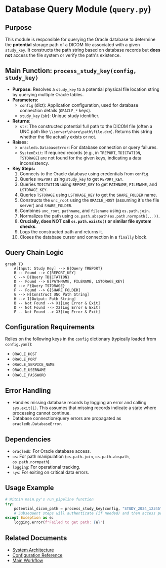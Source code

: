 # Database Query Module (`query.py`)

## Purpose

This module is responsible for querying the Oracle database to determine the **potential** storage path of a DICOM file associated with a given `study_key`. It constructs the path string based on database records but **does not** access the file system or verify the path's existence.

## Main Function: `process_study_key(config, study_key)`

*   **Purpose:** Resolves a `study_key` to a potential physical file location string by querying multiple Oracle tables.
*   **Parameters:**
    *   `config` (dict): Application configuration, used for database connection details (`ORACLE_*` keys).
    *   `study_key` (str): Unique study identifier.
*   **Returns:**
    *   `str`: The constructed potential full path to the DICOM file (often a UNC path like `\\server\share\path\file.dcm`). Returns this string whether the file actually exists or not.
*   **Raises:**
    *   `oracledb.DatabaseError`: For database connection or query failures.
    *   `SystemExit`: If required records (e.g., in `TREPORT`, `TDICTATION`, `TSTORAGE`) are not found for the given keys, indicating a data inconsistency.
*   **Key Steps:**
    1.  Connects to the Oracle database using credentials from `config`.
    2.  Queries `TREPORT` using `study_key` to get `REPORT_KEY`.
    3.  Queries `TDICTATION` using `REPORT_KEY` to get `PATHNAME`, `FILENAME`, and `LSTORAGE_KEY`.
    4.  Queries `TSTORAGE` using `LSTORAGE_KEY` to get the `SHARE_FOLDER` name.
    5.  Constructs the `unc_root` using the `ORACLE_HOST` (assuming it's the file server) and `SHARE_FOLDER`.
    6.  Combines `unc_root`, `pathname`, and `filename` using `os.path.join`.
    7.  Normalizes the path using `os.path.abspath(os.path.normpath(...))`.
    8.  **Crucially, does NOT call `os.path.exists()` or similar file system checks.**
    9.  Logs the constructed path and returns it.
    10. Closes the database cursor and connection in a `finally` block.

## Query Chain Logic

```mermaid
graph TD
    A[Input: Study Key] --> B{Query TREPORT}
    B -- Found --> C[REPORT_KEY]
    C --> D{Query TDICTATION}
    D -- Found --> E[PATHNAME, FILENAME, LSTORAGE_KEY]
    E --> F{Query TSTORAGE}
    F -- Found --> G[SHARE_FOLDER]
    G --> H[Construct UNC Path String]
    H --> I[Output: Path String]
    B -- Not Found --> X1[Log Error & Exit]
    D -- Not Found --> X2[Log Error & Exit]
    F -- Not Found --> X3[Log Error & Exit]
```

## Configuration Requirements

Relies on the following keys in the `config` dictionary (typically loaded from `config.yaml`):

*   `ORACLE_HOST`
*   `ORACLE_PORT`
*   `ORACLE_SERVICE_NAME`
*   `ORACLE_USERNAME`
*   `ORACLE_PASSWORD`

## Error Handling

*   Handles missing database records by logging an error and calling `sys.exit(1)`. This assumes that missing records indicate a state where processing cannot continue.
*   Database connection/query errors are propagated as `oracledb.DatabaseError`.

## Dependencies

*   `oracledb`: For Oracle database access.
*   `os`: For path manipulation (`os.path.join`, `os.path.abspath`, `os.path.normpath`).
*   `logging`: For operational tracking.
*   `sys`: For exiting on critical data errors.

## Usage Example

```python
# Within main.py's run_pipeline function
try:
    potential_dicom_path = process_study_key(config, "STUDY_2024_12345")
    # Subsequent steps will authenticate (if needed) and then access potential_dicom_path
except Exception as e:
    logging.error(f"Failed to get path: {e}")
```

## Related Documents
- [System Architecture](../high_level/architecture.md)
- [Configuration Reference](../high_level/config_reference.md)
- [Main Workflow](main.md)
```